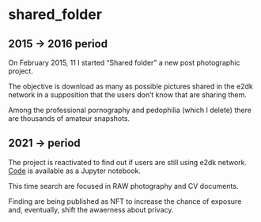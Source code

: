# shared_folder
## 2015 -> 2016 period
On February 2015, 11 I started “Shared folder” a new post photographic project. 

The objective is download as many as possible pictures shared in the e2dk network  in a supposition that 
the users don’t know that are sharing them.

Among the professional pornography and pedophilia (which I delete) there are thousands of amateur snapshots.

## 2021 -> period

The project is reactivated to find out if users are still using e2dk network. [Code](search.ipynb) is available as a Jupyter notebook.

This time search are focused in RAW photography and CV documents.

Finding are being published as NFT to increase the chance of exposure and, eventually, shift the awaerness about 
privacy.


